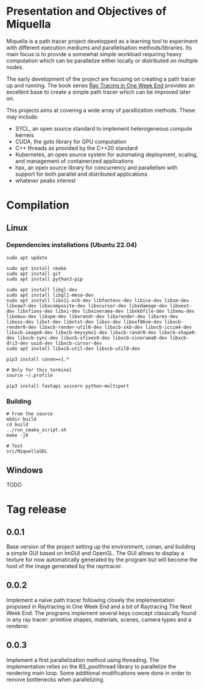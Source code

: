 # Presentation and Objectives of Miquella

Miquella is a path tracer project developped as a learning tool to experiment with different execution mediums 
and parallelisation methods/libraries. Its main focus is to provide a somewhat simple workload requiring heavy 
computation which can be parallelize either locally or distributed on multiple nodes. 

The early development of the project are focusing on creating a path tracer up and running. The book series [Ray Tracing in One Week End](https://github.com/RayTracing/raytracing.github.io)
provides an excellent base to create a simple path tracer which can be improved later on.

This projects aims at covering a wide array of parallization methods. These may include:
* SYCL, an open source standard to implement heterogeneous compute kernels
* CUDA, the goto library for GPU computation
* C++ threads as provided by the C++20 standard
* Kubernetes, an open source system for automating deployment, scaling, and management of containerized applications
* hpx, an open source library for concurrency and parallelism with support for both parallel and distributed applications
* whatever peaks interest 


# Compilation

## Linux

### Dependencies installations (Ubuntu 22.04)

```
sudo apt update

sudo apt install cmake
sudo apt install git
sudo apt install python3-pip

sudo apt install libgl-dev
sudo apt install libgl1-mesa-dev
sudo apt install libx11-xcb-dev libfontenc-dev libice-dev libsm-dev libxaw7-dev libxcomposite-dev libxcursor-dev libxdamage-dev libxext-dev libxfixes-dev libxi-dev libxinerama-dev libxkbfile-dev libxmu-dev libxmuu-dev libxpm-dev libxrandr-dev libxrender-dev libxres-dev libxss-dev libxt-dev libxtst-dev libxv-dev libxxf86vm-dev libxcb-render0-dev libxcb-render-util0-dev libxcb-xkb-dev libxcb-icccm4-dev libxcb-image0-dev libxcb-keysyms1-dev libxcb-randr0-dev libxcb-shape0-dev libxcb-sync-dev libxcb-xfixes0-dev libxcb-xinerama0-dev libxcb-dri3-dev uuid-dev libxcb-cursor-dev
sudo apt install libxcb-util-dev libxcb-util0-dev

pip3 install conan==1.*

# Only for this terminal
source ~/.profile

pip3 install fastapi uvicorn python-multipart
```

### Building

```
# From the source
mkdir build
cd build
../run_cmake_script.sh
make -j8

# Test
src/MiquellaSDL
```

## Windows 

TODO

# Tag release

## 0.0.1

Base version of the project setting up the environment, conan, and building a simple GUI based on ImGUI and OpenGL. 
The GUI allows to display a texture for now automatically generated by the program but will become the host of the image 
generated by the rayrtracer.

## 0.0.2

Implement a naive path tracer following closely the implementation proposed in Raytracing in One Week End and a bit of 
Raytracing The Next Week End. The programs implement several keys concept classically found in any ray tracer: primitive shapes,
materials, scenes, camera types and a renderer. 

## 0.0.3

Implement a first parallelization method using threading. The implementation relies on the BS_poolthread library to parallelize 
the rendering main loop. Some additional modifications were done in order to remove bottlenecks when parallelizing.  
